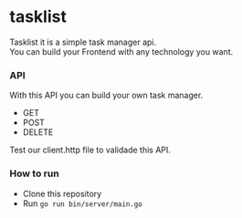 # tasklist
Tasklist it is a simple task manager api.</br>
You can build your Frontend with any technology you want.</br>

### API

With this API you can build your own task manager.</br>

- GET
- POST
- DELETE

Test our client.http file to validade this API.</br>

### How to run

- Clone this repository
- Run `go run bin/server/main.go`